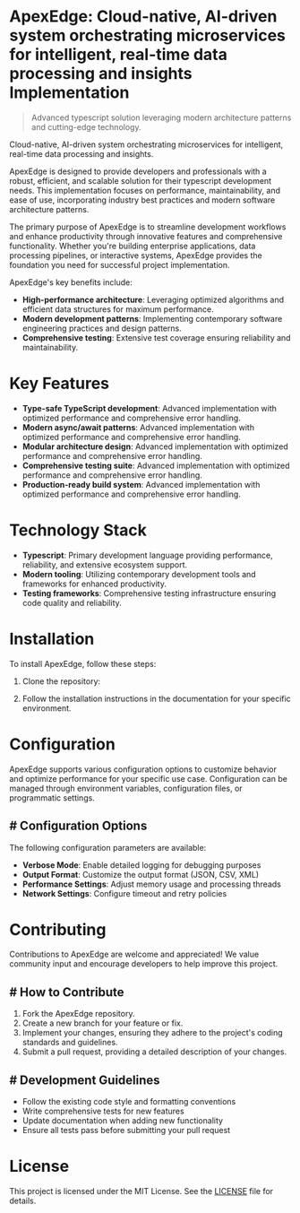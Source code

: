 <!-- fallback_ApexEdge_20250727045819_37135 -->

# ApexEdge: Cloud-native, AI-driven system orchestrating microservices for intelligent, real-time data processing and insights Implementation
> Advanced typescript solution leveraging modern architecture patterns and cutting-edge technology.

Cloud-native, AI-driven system orchestrating microservices for intelligent, real-time data processing and insights.

ApexEdge is designed to provide developers and professionals with a robust, efficient, and scalable solution for their typescript development needs. This implementation focuses on performance, maintainability, and ease of use, incorporating industry best practices and modern software architecture patterns.

The primary purpose of ApexEdge is to streamline development workflows and enhance productivity through innovative features and comprehensive functionality. Whether you're building enterprise applications, data processing pipelines, or interactive systems, ApexEdge provides the foundation you need for successful project implementation.

ApexEdge's key benefits include:

* **High-performance architecture**: Leveraging optimized algorithms and efficient data structures for maximum performance.
* **Modern development patterns**: Implementing contemporary software engineering practices and design patterns.
* **Comprehensive testing**: Extensive test coverage ensuring reliability and maintainability.

# Key Features

* **Type-safe TypeScript development**: Advanced implementation with optimized performance and comprehensive error handling.
* **Modern async/await patterns**: Advanced implementation with optimized performance and comprehensive error handling.
* **Modular architecture design**: Advanced implementation with optimized performance and comprehensive error handling.
* **Comprehensive testing suite**: Advanced implementation with optimized performance and comprehensive error handling.
* **Production-ready build system**: Advanced implementation with optimized performance and comprehensive error handling.

# Technology Stack

* **Typescript**: Primary development language providing performance, reliability, and extensive ecosystem support.
* **Modern tooling**: Utilizing contemporary development tools and frameworks for enhanced productivity.
* **Testing frameworks**: Comprehensive testing infrastructure ensuring code quality and reliability.

# Installation

To install ApexEdge, follow these steps:

1. Clone the repository:


2. Follow the installation instructions in the documentation for your specific environment.

# Configuration

ApexEdge supports various configuration options to customize behavior and optimize performance for your specific use case. Configuration can be managed through environment variables, configuration files, or programmatic settings.

## # Configuration Options

The following configuration parameters are available:

* **Verbose Mode**: Enable detailed logging for debugging purposes
* **Output Format**: Customize the output format (JSON, CSV, XML)
* **Performance Settings**: Adjust memory usage and processing threads
* **Network Settings**: Configure timeout and retry policies

# Contributing

Contributions to ApexEdge are welcome and appreciated! We value community input and encourage developers to help improve this project.

## # How to Contribute

1. Fork the ApexEdge repository.
2. Create a new branch for your feature or fix.
3. Implement your changes, ensuring they adhere to the project's coding standards and guidelines.
4. Submit a pull request, providing a detailed description of your changes.

## # Development Guidelines

* Follow the existing code style and formatting conventions
* Write comprehensive tests for new features
* Update documentation when adding new functionality
* Ensure all tests pass before submitting your pull request

# License

This project is licensed under the MIT License. See the [LICENSE](https://github.com/marcmotta/ApexEdge/blob/main/LICENSE) file for details.
